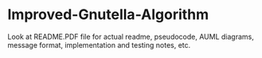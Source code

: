 # Improved-Gnutella-Algorithm

Look at README.PDF file for actual readme, pseudocode, AUML diagrams, message format, implementation and testing notes, etc.
